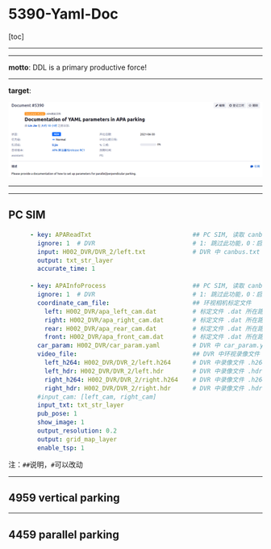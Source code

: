# 5390-Yaml-Doc

[toc]



---

---



**motto**: DDL is a primary productive force!

---

**target**:

![image-20210701133033193](Yaml_Doc.assets/image-20210701133033193.png)



---

---

## PC SIM

```yaml
      - key: APAReadTxt                            ## PC SIM, 读取 canbus.txt 文件
        ignore: 1  # DVR                           # 1: 跳过此功能，0：启用此功能
        input: H002_DVR/DVR_2/left.txt             # DVR 中 canbus.txt 所在路径
        output: txt_str_layer       
        accurate_time: 1      

      - key: APAInfoProcess                        ## PC SIM, 读取 canbus.txt 文件
        ignore: 1  # DVR                           # 1: 跳过此功能，0：启用此功能
        coordinate_cam_file:					   ## 环视相机标定文件
          left: H002_DVR/apa_left_cam.dat          # 标定文件 .dat 所在路径
          right: H002_DVR/apa_right_cam.dat        # 标定文件 .dat 所在路径
          rear: H002_DVR/apa_rear_cam.dat          # 标定文件 .dat 所在路径
          front: H002_DVR/apa_front_cam.dat        # 标定文件 .dat 所在路径
        car_param: H002_DVR/car_param.yaml         # DVR 中 car_param.yaml 所在路径
        video_file: 							   ## DVR 中环视录像文件
          left_h264: H002_DVR/DVR_2/left.h264      # DVR 中录像文件 .h264 所在路径
          left_hdr: H002_DVR/DVR_2/left.hdr        # DVR 中录像文件 .hdr 所在路径
          right_h264: H002_DVR/DVR_2/right.h264    # DVR 中录像文件 .h264 所在路径
          right_hdr: H002_DVR/DVR_2/right.hdr      # DVR 中录像文件 .hdr 所在路径
        #input_cam: [left_cam, right_cam]
        input_txt: txt_str_layer
        pub_pose: 1
        show_image: 1
        output_resolution: 0.2
        output: grid_map_layer
        enable_tsp: 1
```

注：`##`说明，`#`可以改动



---

## 4959 vertical parking









---

## 4459 parallel parking

